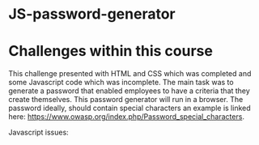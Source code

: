 # JS-password-generator
# Challenges within this course
This challenge presented with HTML and CSS which was completed and some Javascript code which was incomplete. The main task was to generate a password that enabled employees to have a criteria that they create themselves. This password generator will run in a browser. The password ideally, should contain special characters an example is linked here: 
https://www.owasp.org/index.php/Password_special_characters.

Javascript issues:



